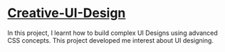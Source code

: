 # [Creative-UI-Design](https://avaswin.github.io/Creative-UI-Design/)
In this project, I learnt how to build complex UI Designs using advanced CSS concepts. This project developed me interest about UI designing.
